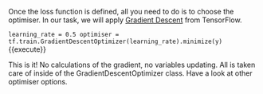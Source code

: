 Once the loss function is defined, all you need to do is to choose the optimiser. In our task, we will apply [Gradient Descent](https://www.tensorflow.org/api_docs/python/tf/train/GradientDescentOptimizer) from TensorFlow.

`learning_rate = 0.5
optimiser = tf.train.GradientDescentOptimizer(learning_rate).minimize(y)`{{execute}}

This is it! No calculations of the gradient, no variables updating. All is taken care of inside of the GradientDescentOptimizer class. Have a look at other optimiser options.
